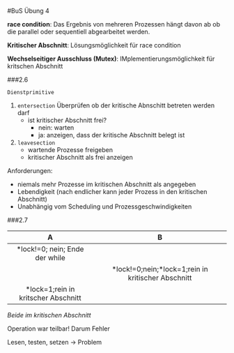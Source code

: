 #BuS Übung 4

__race condition__: Das Ergebnis von mehreren Prozessen hängt davon ab ob die parallel oder sequentiell abgearbeitet werden.

__Kritischer Abschnitt__: Lösungsmöglichkeit für race condition

__Wechselseitiger Ausschluss (Mutex)__: IMplementierungsmöglichkeit für kritschen Abschnitt

###2.6

``Dienstprimitive``
1) `entersection` Überprüfen ob der kritische Abnschitt betreten werden darf
    - ist kritischer Abschnitt frei?
        - nein: warten
        - ja: anzeigen, dass der kritische Abschnitt belegt ist
2) `leavesection`
    - wartende Prozesse freigeben
    - kritischer Abschnitt als frei anzeigen

Anforderungen:
- niemals mehr Prozesse im kritischen Abschnitt als angegeben
- Lebendigkeit (nach endlicher kann jeder Prozess in den kritischen Abschnitt)
- Unabhängig vom Scheduling und Prozessgeschwindigkeiten

###2.7

| A | B     |
| :-: | :-: |
| *lock!=0; nein; Ende der while | |
|       | *lock!=0;nein;*lock=1;rein in kritischer Abschnitt       |
| *lock=1;rein in kritscher Abschnitt | |
_Beide im kritischen Abschnitt_

Operation war teilbar! Darum Fehler

Lesen, testen, setzen -> Problem
